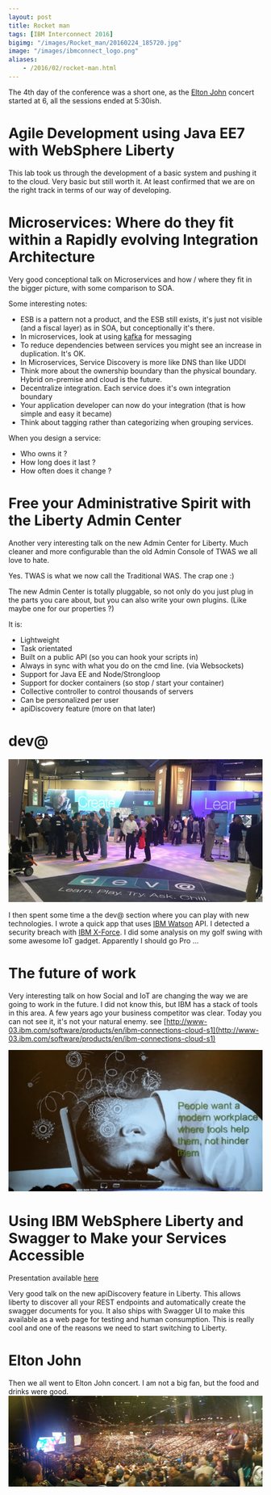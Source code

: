 ```yaml
---
layout: post
title: Rocket man
tags: [IBM Interconnect 2016]
bigimg: "/images/Rocket_man/20160224_185720.jpg"
image: "/images/ibmconnect_logo.png"
aliases:
    - /2016/02/rocket-man.html
---
```

The 4th day of the conference was a short one, as the [Elton John](https://www.youtube.com/watch?v=uNNl3C0qvKg) concert started at 6, all the sessions ended at 5:30ish.

# Agile Development using Java EE7 with WebSphere Liberty
This lab took us through the development of a basic system and pushing it to the cloud. Very basic but still worth it. At least confirmed that we are on the right track in terms of our way of developing.

# Microservices: Where do they fit within a Rapidly evolving Integration Architecture
Very good conceptional talk on Microservices and how / where they fit in the bigger picture, with some comparison to SOA.

Some interesting notes:

* ESB is a pattern not a product, and the ESB still exists, it's just not visible (and a fiscal layer) as in SOA, but conceptionally it's there.
* In microservices, look at using [kafka](http://kafka.apache.org/) for messaging
* To reduce dependencies between services you might see an increase in duplication. It's OK.
* In Microservices, Service Discovery is more like DNS than like UDDI
* Think more about the ownership boundary than the physical boundary. Hybrid on-premise and cloud is the future.
* Decentralize integration. Each service does it's own integration boundary
* Your application developer can now do your integration (that is how simple and easy it became)
* Think about tagging rather than categorizing when grouping services.

When you design a service:

* Who owns it ?
* How long does it last ?
* How often does it change ?

# Free your Administrative Spirit with the Liberty Admin Center
Another very interesting talk on the new Admin Center for Liberty. Much cleaner and more configurable than the old Admin Console of TWAS we all love to hate.

Yes. TWAS is what we now call the Traditional WAS. The crap one :)

The new Admin Center is totally pluggable, so not only do you just plug in the parts you care about, but you can also write your own plugins. (Like maybe one for our properties ?)

It is:

* Lightweight
* Task orientated
* Built on a public API (so you can hook your scripts in)
* Always in sync with what you do on the cmd line. (via Websockets)
* Support for Java EE and Node/Strongloop
* Support for docker containers (so stop / start your container)
* Collective controller to control thousands of servers
* Can be personalized per user
* apiDiscovery feature (more on that later)

# dev@
![dev_at](/images/Rocket_man/20160224_152900.jpg)

I then spent some time a the dev@ section where you can play with new technologies. I wrote a quick app that uses [IBM Watson](https://developer.ibm.com/watson/) API. I detected a security breach with [IBM X-Force](http://www-03.ibm.com/security/xforce/). I did some analysis on my golf swing with some awesome IoT gadget. Apparently I should go Pro ...

# The future of work
Very interesting talk on how Social and IoT are changing the way we are going to work in the future. I did not know this, but IBM has a stack of tools in this area. A few years ago your business competitor was clear. Today you can not see it, it's not your natural enemy.
see [http://www-03.ibm.com/software/products/en/ibm-connections-cloud-s1](http://www-03.ibm.com/software/products/en/ibm-connections-cloud-s1)

![work](/images/Rocket_man/20160224_160102560.jpg)

# Using IBM WebSphere Liberty and Swagger to Make your Services Accessible
Presentation available [here](https://drive.google.com/open?id=0B_k6LNFyOaDHRVIxMjVOSFJpVDA)

Very good talk on the new apiDiscovery feature in Liberty. This allows liberty to discover all your REST endpoints and automatically create the swagger documents for you. It also ships with Swagger UI to make this available as a web page for testing and human consumption. This is really cool and one of the reasons we need to start switching to Liberty.

# Elton John
Then we all went to Elton John concert. I am not a big fan, but the food and drinks were good.
![work](/images/Rocket_man/20160224_195642_Pano.jpg)
